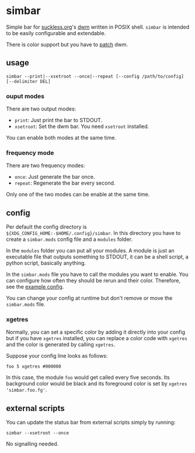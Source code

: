 # simbar
Simple bar for [suckless.org](suckless.org)'s [dwm](https://dwm.suckless.org/) written in POSIX shell.
`simbar` is intended to be easily configurable and extendable.

There is color support but you have to [patch](https://dwm.suckless.org/patches/status2d/) dwm.

## usage
```console
simbar --print|--xsetroot --once|--repeat [--config /path/to/config] [--delimiter DEL]
```

### ouput modes
There are two output modes:
- `print`: Just print the bar to STDOUT.
- `xsetroot`: Set the dwm bar. You need `xsetroot` installed.

You can enable both modes at the same time.

### frequency mode
There are two frequency modes:
- `once`: Just generate the bar once.
- `repeat`: Regenerate the bar every second.

Only one of the two modes can be enable at the same time.

## config
Per default the config directory is `${XDG_CONFIG_HOME:-$HOME/.config}/simbar`.
In this directory you have to create a `simbar.mods` config file and a `modules` folder.

In the `modules` folder you can put all your modules.
A module is just an executable file that outputs something to STDOUT, it can be a shell script, a python script, basically anything.

In the `simbar.mods` file you have to call the modules you want to enable.
You can configure how often they should be rerun and their color.
Therefore, see the [example config](example_config).

You can change your config at runtime but don't remove or move the `simbar.mods` file.

### xgetres
Normally, you can set a specific color by adding it directly into your config but if you have `xgetres` installed,
you can replace a color code with `xgetres` and the color is generated by calling `xgetres`.

Suppose your config line looks as follows:
```
foo 5 xgetres #000000
```
In this case, the module `foo` would get called every five seconds.
Its background color would be black and its foreground color is set by `xgetres 'simbar.foo.fg'`.

## external scripts
You can update the status bar from external scripts simply by running:
```
simbar --xsetroot --once
```
No signalling needed.
